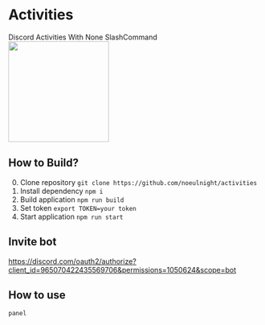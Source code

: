 
# Activities
Discord Activities With None SlashCommand  
<img src="https://media.discordapp.net/attachments/965094178705006654/965103180218237038/Hnet-image.gif" height="200px"></img>

## How to Build?
0. Clone repository
`git clone https://github.com/noeulnight/activities`
1. Install dependency
`npm i`  
3. Build application
`npm run build`  
4. Set token
`export TOKEN=your token`
5. Start application
`npm run start`

## Invite bot
https://discord.com/oauth2/authorize?client_id=965070422435569706&permissions=1050624&scope=bot

## How to use
`panel`
